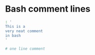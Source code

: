 # Bash comment lines

```bash
: '
This is a
very neat comment
in bash
'
```

```bash
# one line comment
```
